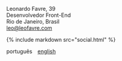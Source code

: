 Leonardo Favre, 39<br> Desenvolvedor Front-End<br> Rio de Janeiro, Brasil<br> [leo@leofavre.com](mailto:leo@leofavre.com)<br>

{% include markdown src="social.html" %}

português&emsp;[english](/en)
